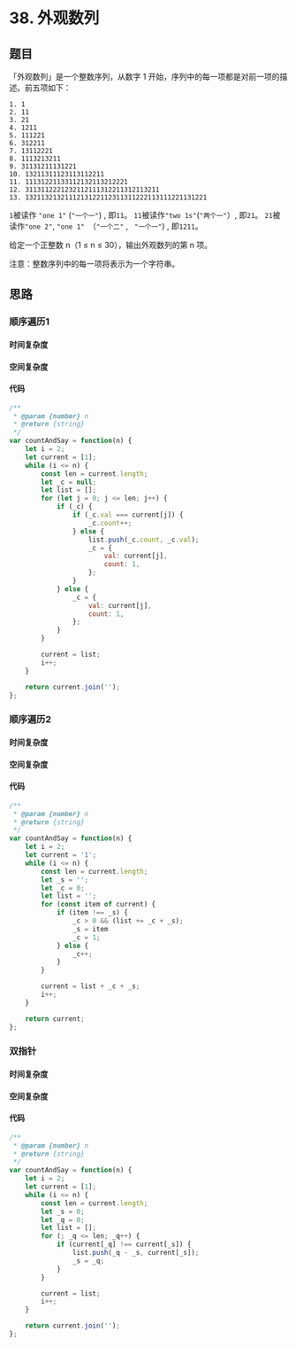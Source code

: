 # 38. 外观数列

## 题目

「外观数列」是一个整数序列，从数字 1 开始，序列中的每一项都是对前一项的描述。前五项如下：

```
1. 1
2. 11
3. 21
4. 1211
5. 111221
6. 312211
7. 13112221
8. 1113213211
9. 31131211131221
10. 13211311123113112211
11. 11131221133112132113212221
12. 3113112221232112111312211312113211
13. 1321132132111213122112311311222113111221131221
```

`1`被读作 `"one 1"` (`"一个一"`) , 即`11`。
`11`被读作`"two 1s"`(`"两个一"`）, 即`21`。
`21`被读作`"one 2"`,  `"one 1" `（`"一个二"` , ` "一个一"`) , 即`1211`。

给定一个正整数 n（1 ≤ n ≤ 30），输出外观数列的第 n 项。

注意：整数序列中的每一项将表示为一个字符串。

## 思路

### 顺序遍历1



#### 时间复杂度



#### 空间复杂度



#### 代码

```javascript
/**
 * @param {number} n
 * @return {string}
 */
var countAndSay = function(n) {
    let i = 2;
    let current = [1];
    while (i <= n) {
        const len = current.length;
        let _c = null;
        let list = [];
        for (let j = 0; j <= len; j++) {
            if (_c) {
                if (_c.val === current[j]) {
                    _c.count++;
                } else {
                    list.push(_c.count, _c.val);
                    _c = {
                        val: current[j],
                        count: 1,
                    };
                }
            } else {
                _c = {
                    val: current[j],
                    count: 1,
                };
            }
        }

        current = list;
        i++;
    }

    return current.join('');
};
```



### 顺序遍历2



#### 时间复杂度



#### 空间复杂度



#### 代码

```javascript
/**
 * @param {number} n
 * @return {string}
 */
var countAndSay = function(n) {
    let i = 2;
    let current = '1';
    while (i <= n) {
        const len = current.length;
        let _s = '';
        let _c = 0;
        let list = '';
        for (const item of current) {
            if (item !== _s) {
                _c > 0 && (list += _c + _s);
                _s = item
                _c = 1;
            } else {
                _c++;
            }
        }

        current = list + _c + _s;
        i++;
    }

    return current;
};
```





### 双指针



#### 时间复杂度



#### 空间复杂度



#### 代码

```javascript
/**
 * @param {number} n
 * @return {string}
 */
var countAndSay = function(n) {
    let i = 2;
    let current = [1];
    while (i <= n) {
        const len = current.length;
        let _s = 0;
        let _q = 0;
        let list = [];
        for (; _q <= len; _q++) {
            if (current[_q] !== current[_s]) {
                list.push(_q - _s, current[_s]);
                _s = _q;
            }
        }

        current = list;
        i++;
    }

    return current.join('');
};
```

